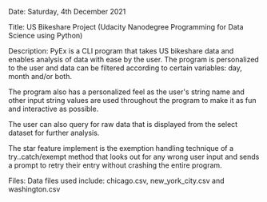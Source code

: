 
Date:
Saturday, 4th December 2021

Title:
US Bikeshare Project (Udacity Nanodegree Programming for Data Science using Python)

Description:
PyEx is a CLI program that takes US bikeshare data and enables analysis of data with ease by the user. The program is personalized to the user and data can be filtered according to certain variables: day, month and/or both.

The program also has a personalized feel as the user's string name and other input string values are used throughout the program to make it as fun and interactive as possible.

The user can also query for raw data that is displayed from the select dataset for further analysis.

The star feature implement is the exemption handling technique of a try..catch/exempt method that looks out for any wrong user input and sends a prompt to retry their entry without crashing the entire program.

Files:
Data files used include: chicago.csv, new_york_city.csv and washington.csv


